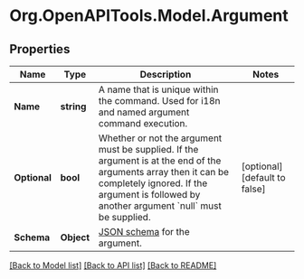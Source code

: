 # Org.OpenAPITools.Model.Argument
## Properties

Name | Type | Description | Notes
------------ | ------------- | ------------- | -------------
**Name** | **string** | A name that is unique within the command. Used for i18n and named argument command execution. | 
**Optional** | **bool** | Whether or not the argument must be supplied. If the argument is at the end of the arguments array then it can be completely ignored. If the argument is followed by another argument &#x60;null&#x60; must be supplied.  | [optional] [default to false]
**Schema** | **Object** | [JSON schema](http://json-schema.org/specification-links.html#draft-4) for the argument.  | 

[[Back to Model list]](../README.md#documentation-for-models) [[Back to API list]](../README.md#documentation-for-api-endpoints) [[Back to README]](../README.md)

